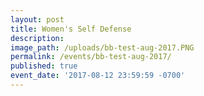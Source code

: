 ```yaml
---
layout: post
title: Women's Self Defense
description:
image_path: /uploads/bb-test-aug-2017.PNG
permalink: /events/bb-test-aug-2017/
published: true
event_date: '2017-08-12 23:59:59 -0700'
---
```

